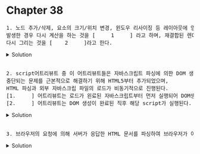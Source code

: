 # Chapter 38

<pre>1. 노드 추가/삭제, 요소의 크기/위치 변경, 윈도우 리사이징 등 레이아웃에 영향을 주는 변경이 
발생한 경우 다시 계산을 하는 것을 [     1     ] 라고 하며, 재결합된 렌더 트리를 기반으로
다시 그리는 것을 [    2     ]라고 한다.</pre>

<details>
  <summary>Solution</summary>
  <strong>1.리플로우(reflow)
  <br/>2.리페인트(repaint)</strong>
  <pre>페이지 673쪽 참고해 주십쇼오...</pre>
</details>

<br>

<pre>2. script어트리뷰트 중 이 어트리뷰트들은 자바스크립트 파싱에 의한 DOM 생성이<br>중단되는 문제를 근본적으로 해결하기 위해 HTML5부터 추가되었으며,<br>HTML 파싱과 외부 자바스크립 파일의 로드가 비동기적으로 진행된다.<br>[1.     ] 어트리뷰트는 로드가 왼료된 자바스크립트부터 먼저 실행되어 DOM생성 완료 전에 해당 script가 실행될 수 있으며,<br>[2.     ] 어트리뷰트는 DOM 생성이 완료된 직후 해당 script가 실행된다.</pre>

<details>
  <summary>Solution</summary>
  <strong>1. async 어트리뷰트
  <br/>2. defer 어트리뷰트</strong>
  <pre>async 어트리뷰트는 IE10이상에서 지원하며,<br>defer 어트리뷰트는 IE10이상에서 지원하고, IE6 ~ IE9에서도 지원하지만 정상적으로 동작하지 않을 수 있다.</pre>
</details>

<br>
<pre>3. 브라우저의 요청에 의해 서버가 응답한 HTML 문서를 파싱하여 브라우저가 이해 할 수 있는 자료구조는? </pre>
<details>
  <summary>Solution</summary>
  <strong>DOM</strong>
  <pre>DOM은 HTML 문서를 파싱한 결과물. 파싱되는 과정은 666p를 참고해보자.</pre>
</details>

<br>
